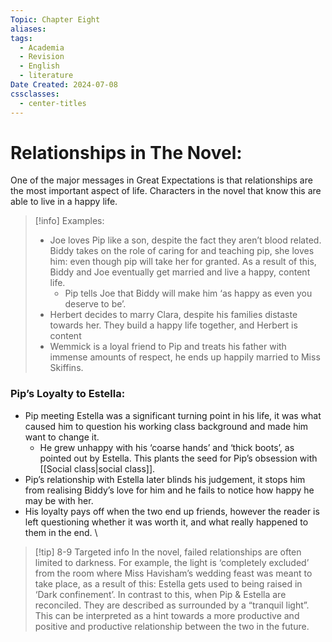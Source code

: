 ```yaml
---
Topic: Chapter Eight
aliases: 
tags:
  - Academia
  - Revision
  - English
  - literature
Date Created: 2024-07-08
cssclasses:
  - center-titles
---
```

# Relationships in The Novel: 
One of the major messages in Great Expectations is that relationships are the most important aspect of life. Characters in the novel that know this are able to live in a happy life. 

>[!info] Examples: 
>- Joe loves Pip like a son, despite the fact they aren’t blood related. Biddy takes on the role of caring for and teaching pip, she loves him: even though pip will take her for granted. As a result of this, Biddy and Joe eventually get married and live a happy, content life. 
>	- Pip tells Joe that  Biddy will make him ‘as happy as even you deserve to be’. 
>- Herbert decides to marry Clara, despite his families distaste towards her. They build a happy life together, and Herbert is content 
>- Wemmick is a loyal friend to Pip and treats his father with immense amounts of respect, he ends up happily married to Miss Skiffins. 

### Pip’s Loyalty to Estella: 
- Pip meeting Estella was a significant turning point in his life, it was what caused him to question his working class background and made him want to change it. 
	- He grew unhappy with his ‘coarse hands’ and ‘thick boots’, as pointed out by Estella. This plants the seed for Pip’s obsession with [[Social class|social class]]. 
- Pip’s relationship with Estella later blinds his judgement, it stops him from realising Biddy’s love for him and he fails to notice how happy he may be with her. 
- His loyalty pays off when the two end up friends, however the reader is left questioning whether it was worth it, and what really happened to them in the end. 
\
>[!tip] 8-9 Targeted info
>In the novel, failed relationships are often limited to darkness. For example, the light is ‘completely excluded’ from the room where Miss Havisham’s wedding feast was meant to take place, as a result of this: Estella gets used to being raised in ‘Dark confinement’. In contrast to this, when Pip & Estella are reconciled. They are described as surrounded by a “tranquil light”. This can be interpreted as a hint towards a more productive and positive and productive relationship between the two in the future. 


